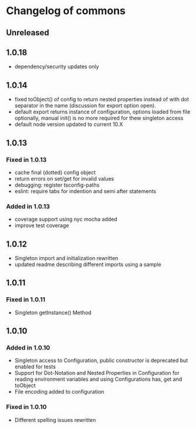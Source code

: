 # Changelog of commons

## Unreleased

## 1.0.18

- dependency/security updates only

## 1.0.14

- fixed toObject() of config to return nested properties instead of with dot separator in the name (discussion for export option open).
- default export returns instance of configuration, options loaded from file optionally, manual init() is no more required for thew singleton access
- default node version updated to current 10.X

## 1.0.13

### Fixed in 1.0.13

- cache final (dotted) config object
- return errors on set/get for invalid values
- debugging: register tsconfig-paths
- eslint: require tabs for indention and semi after statements

### Added in 1.0.13

- coverage support using nyc mocha added
- improve test coverage

## 1.0.12

- Singleton import and initialization rewritten
- updated readme describing different imports using a sample

## 1.0.11

### Fixed in 1.0.11

- Singleton getInstance() Method

## 1.0.10

### Added in 1.0.10

- Singleton access to Configuration, public constructor is deprecated but enabled for tests
- Support for Dot-Notation and Nested Properties in Configuration for reading environment variables and using Configurations has, get and toObject
- File encoding added to configuration

### Fixed in 1.0.10

- Different spelling issues rewritten
